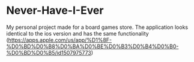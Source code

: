 # Never-Have-I-Ever
My personal project made for a board games store. The application looks identical to the ios version and has the same functionality (https://apps.apple.com/us/app/%D1%8F-%D0%BD%D0%B8%D0%BA%D0%BE%D0%B3%D0%B4%D0%B0-%D0%BD%D0%B5/id1507975773)
